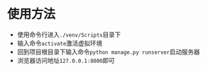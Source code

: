 # 使用方法
+ 使用命令行进入```./venv/Scripts```目录下
+ 输入命令```activate```激活虚拟环境
+ 回到项目根目录下输入命令```python manage.py runserver```启动服务器
+ 浏览器访问地址```127.0.0.1:8000```即可
